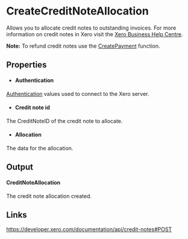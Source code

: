 CreateCreditNoteAllocation
============

Allows you to allocate credit notes to outstanding invoices. For more information on credit notes in Xero visit the [Xero Business Help Centre](https://help.xero.com/int/Accounts_AR_AddCredit).

**Note:** To refund credit notes use the [CreatePayment](../../Payment/CreatePayment/Index.md) function.

Properties
----------

- #### Authentication
[Authentication](../../../Common/Authentication/Index.md) values used to connect to the Xero server.
- #### Credit note id
The CreditNoteID of the credit note to allocate.
- #### Allocation
The data for the allocation.


Output
-----
#### CreditNoteAllocation
The credit note allocation created.

Links
-----

https://developer.xero.com/documentation/api/credit-notes#POST
